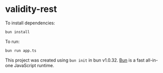# validity-rest

To install dependencies:

```bash
bun install
```

To run:

```bash
bun run app.ts
```

This project was created using `bun init` in bun v1.0.32. [Bun](https://bun.sh) is a fast all-in-one JavaScript runtime.
